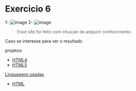 # Exercicio 6

1-
![image](https://github.com/user-attachments/assets/5ff98e9f-1c1a-425b-815f-2cd573fdd6da)
2-
![image](https://github.com/user-attachments/assets/c23f3021-1e3a-46f2-a8f6-8dde75e77490)

> Esse site foi feito com intuição de adquirir conhecimento
<p>
    Caso se interesse para ver o resultado
</p>
<p>
    projetos:
<ul>
    <li><a href="https://kittz1n.github.io/HTMLeCSS/exercicios/ex006/html4.html" rel="external" target="_blank">HTML4</a></li>
    <li><a href="https://kittz1n.github.io/HTMLeCSS/exercicios/ex006/html5.html" rel="external" target="_blank">HTML5</li>
</ul>
</p>
<p>
    Linguagens usadas
</p>
<ul>
    <li>HTML
</ul>

